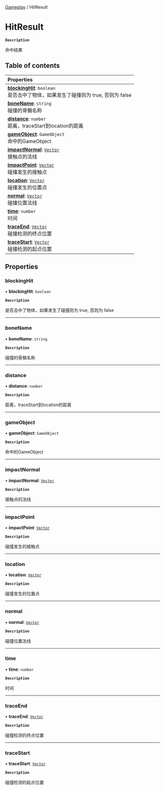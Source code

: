 [Gameplay](../modules/Gameplay.Gameplay.md) / HitResult

# HitResult <Badge type="tip" text="Class" />

**`Description`**

命中结果

## Table of contents

| Properties |
| :-----|
| **[blockingHit](Gameplay.Gameplay.HitResult.md#blockinghit)**: `boolean` <br> 是否击中了物体，如果发生了碰撞则为 true, 否则为 false|
| **[boneName](Gameplay.Gameplay.HitResult.md#bonename)**: `string` <br> 碰撞的骨骼名称|
| **[distance](Gameplay.Gameplay.HitResult.md#distance)**: `number` <br> 距离，traceStart到location的距离|
| **[gameObject](Gameplay.Gameplay.HitResult.md#gameobject)**: `GameObject` <br> 命中的GameObject|
| **[impactNormal](Gameplay.Gameplay.HitResult.md#impactnormal)**: [`Vector`](Type.Type.Vector.md) <br> 接触点的法线|
| **[impactPoint](Gameplay.Gameplay.HitResult.md#impactpoint)**: [`Vector`](Type.Type.Vector.md) <br> 碰撞发生的接触点|
| **[location](Gameplay.Gameplay.HitResult.md#location)**: [`Vector`](Type.Type.Vector.md) <br> 碰撞发生的位置点|
| **[normal](Gameplay.Gameplay.HitResult.md#normal)**: [`Vector`](Type.Type.Vector.md) <br> 碰撞位置法线|
| **[time](Gameplay.Gameplay.HitResult.md#time)**: `number` <br> 时间|
| **[traceEnd](Gameplay.Gameplay.HitResult.md#traceend)**: [`Vector`](Type.Type.Vector.md) <br> 碰撞检测的终点位置|
| **[traceStart](Gameplay.Gameplay.HitResult.md#tracestart)**: [`Vector`](Type.Type.Vector.md) <br> 碰撞检测的起点位置|

## Properties

### blockingHit

• **blockingHit**: `boolean`

**`Description`**

是否击中了物体，如果发生了碰撞则为 true, 否则为 false

___

### boneName

• **boneName**: `string`

**`Description`**

碰撞的骨骼名称

___

### distance

• **distance**: `number`

**`Description`**

距离，traceStart到location的距离

___

### gameObject

• **gameObject**: `GameObject`

**`Description`**

命中的GameObject

___

### impactNormal

• **impactNormal**: [`Vector`](Type.Type.Vector.md)

**`Description`**

接触点的法线

___

### impactPoint

• **impactPoint**: [`Vector`](Type.Type.Vector.md)

**`Description`**

碰撞发生的接触点

___

### location

• **location**: [`Vector`](Type.Type.Vector.md)

**`Description`**

碰撞发生的位置点

___

### normal

• **normal**: [`Vector`](Type.Type.Vector.md)

**`Description`**

碰撞位置法线

___

### time

• **time**: `number`

**`Description`**

时间

___

### traceEnd

• **traceEnd**: [`Vector`](Type.Type.Vector.md)

**`Description`**

碰撞检测的终点位置

___

### traceStart

• **traceStart**: [`Vector`](Type.Type.Vector.md)

**`Description`**

碰撞检测的起点位置
